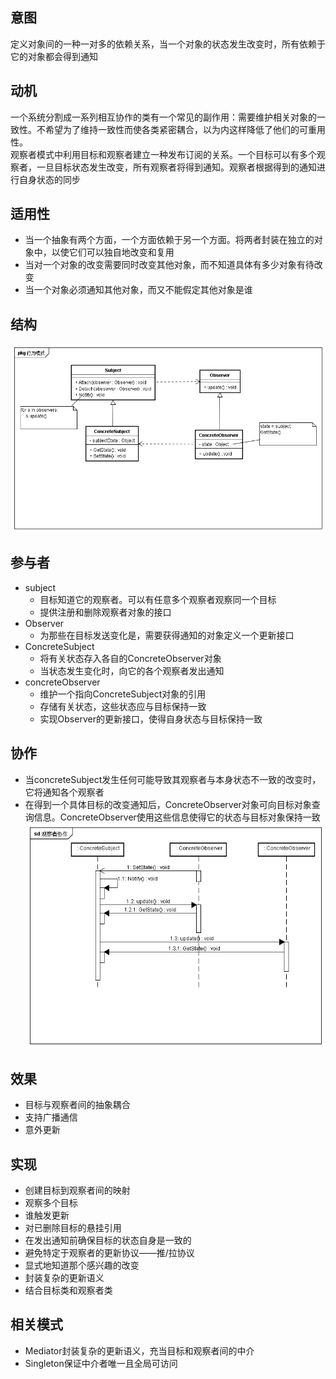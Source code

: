 ## 意图
定义对象间的一种一对多的依赖关系，当一个对象的状态发生改变时，所有依赖于它的对象都会得到通知

## 动机
一个系统分割成一系列相互协作的类有一个常见的副作用：需要维护相关对象的一致性。不希望为了维持一致性而使各类紧密耦合，以为内这样降低了他们的可重用性。<br/>
观察者模式中利用目标和观察者建立一种发布订阅的关系。一个目标可以有多个观察者，一旦目标状态发生改变，所有观察者将得到通知。观察者根据得到的通知进行自身状态的同步

## 适用性
* 当一个抽象有两个方面，一个方面依赖于另一个方面。将两者封装在独立的对象中，以使它们可以独自地改变和复用
* 当对一个对象的改变需要同时改变其他对象，而不知道具体有多少对象有待改变
* 当一个对象必须通知其他对象，而又不能假定其他对象是谁

## 结构
![观察者](uml/观察者.png)

## 参与者
* subject
	* 目标知道它的观察者。可以有任意多个观察者观察同一个目标
	* 提供注册和删除观察者对象的接口
* Observer
	* 为那些在目标发送变化是，需要获得通知的对象定义一个更新接口
* ConcreteSubject
	* 将有关状态存入各自的ConcreteObserver对象
	* 当状态发生变化时，向它的各个观察者发出通知
* concreteObserver
	* 维护一个指向ConcreteSubject对象的引用
	* 存储有关状态，这些状态应与目标保持一致
	* 实现Observer的更新接口，使得自身状态与目标保持一致
	
## 协作
* 当concreteSubject发生任何可能导致其观察者与本身状态不一致的改变时，它将通知各个观察者
* 在得到一个具体目标的改变通知后，ConcreteObserver对象可向目标对象查询信息。ConcreteObserver使用这些信息使得它的状态与目标对象保持一致
![gu](uml/观察者协作.png)

## 效果
* 目标与观察者间的抽象耦合
* 支持广播通信
* 意外更新

## 实现
* 创建目标到观察者间的映射
* 观察多个目标
* 谁触发更新
* 对已删除目标的悬挂引用
* 在发出通知前确保目标的状态自身是一致的
* 避免特定于观察者的更新协议——推/拉协议
* 显式地知道那个感兴趣的改变
* 封装复杂的更新语义
* 结合目标类和观察者类

## 相关模式
* Mediator封装复杂的更新语义，充当目标和观察者间的中介
* Singleton保证中介者唯一且全局可访问


